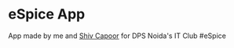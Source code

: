 eSpice App
===========

App made by me and [Shiv Capoor](https://github.com/shivcapoor) for DPS Noida's IT Club #eSpice
